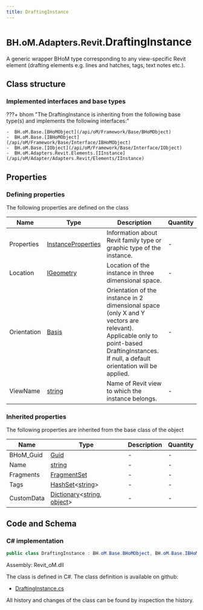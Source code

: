 ```yaml
---
title: DraftingInstance
---
```


# <small>BH.oM.Adapters.Revit.</small>**DraftingInstance**

A generic wrapper BHoM type corresponding to any view-specific Revit element (drafting elements e.g. lines and hatches, tags, text notes etc.).

## Class structure

### Implemented interfaces and base types

???+ bhom "The DraftingInstance is inheriting from the following base type(s) and implements the following interfaces:"

    -  BH.oM.Base.[BHoMObject](/api/oM/Framework/Base/BHoMObject)
    -  BH.oM.Base.[IBHoMObject](/api/oM/Framework/Base/Interface/IBHoMObject)
    -  BH.oM.Base.[IObject](/api/oM/Framework/Base/Interface/IObject)
    -  BH.oM.Adapters.Revit.Elements.[IInstance](/api/oM/Adapter/Adapters.Revit/Elements/IInstance)


## Properties



### Defining properties

The following properties are defined on the class

| Name             | Type             | Description      | Quantity         |
|------------------|------------------|------------------|------------------|
| Properties | [InstanceProperties](/api/oM/Adapter/Adapters.Revit/Properties/InstanceProperties) | Information about Revit family type or graphic type of the instance. | - |
| Location | [IGeometry](/api/oM/Dimensional/Geometry/Interface/IGeometry) | Location of the instance in three dimensional space. | - |
| Orientation | [Basis](/api/oM/Dimensional/Geometry/Vector/Basis) | Orientation of the instance in 2 dimensional space (only X and Y vectors are relevant). Applicable only to point-based DraftingInstances. If null, a default orientation will be applied. | - |
| ViewName | [string](https://learn.microsoft.com/en-us/dotnet/api/System.String?view=netstandard-2.0) | Name of Revit view to which the instance belongs. | - |


### Inherited properties
The following properties are inherited from the base class of the object

| Name             | Type             | Description      | Quantity         |
|------------------|------------------|------------------|------------------|
| BHoM_Guid | [Guid](https://learn.microsoft.com/en-us/dotnet/api/System.Guid?view=netstandard-2.0) | - | - |
| Name | [string](https://learn.microsoft.com/en-us/dotnet/api/System.String?view=netstandard-2.0) | - | - |
| Fragments | [FragmentSet](/api/oM/Framework/Base/FragmentSet) | - | - |
| Tags | [HashSet](https://learn.microsoft.com/en-us/dotnet/api/System.Collections.Generic.HashSet-1?view=netstandard-2.0)&lt;[string](https://learn.microsoft.com/en-us/dotnet/api/System.String?view=netstandard-2.0)&gt; | - | - |
| CustomData | [Dictionary](https://learn.microsoft.com/en-us/dotnet/api/System.Collections.Generic.Dictionary-2?view=netstandard-2.0)&lt;[string](https://learn.microsoft.com/en-us/dotnet/api/System.String?view=netstandard-2.0), [object](https://learn.microsoft.com/en-us/dotnet/api/System.Object?view=netstandard-2.0)&gt; | - | - |


## Code and Schema

### C# implementation

``` C# title="C#"
public class DraftingInstance : BH.oM.Base.BHoMObject, BH.oM.Base.IBHoMObject, BH.oM.Base.IObject, BH.oM.Adapters.Revit.Elements.IInstance
```

Assembly: Revit_oM.dll

The class is defined in C#. The class definition is available on github:

- [DraftingInstance.cs](https://github.com/BHoM/Revit_Toolkit/blob/develop/Revit_oM/Elements\DraftingInstance.cs)

All history and changes of the class can be found by inspection the history.
